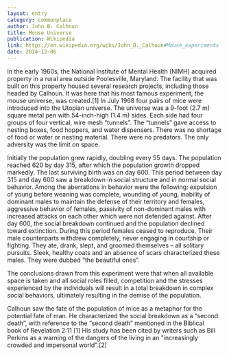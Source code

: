 ```yaml
---
layout: entry
category: commonplace
author: John B. Calhoun
title: Mouse Universe
publication: Wikipedia
link: https://en.wikipedia.org/wiki/John_B._Calhoun#Mouse_experiments
date: 2014-12-06
---
```


In the early 1960s, the National Institute of Mental Health (NIMH) acquired property in a rural area outside Poolesville, Maryland. The facility that was built on this property housed several research projects, including those headed by Calhoun. It was here that his most famous experiment, the mouse universe, was created.[1] In July 1968 four pairs of mice were introduced into the Utopian universe. The universe was a 9-foot (2.7 m) square metal pen with 54-inch-high (1.4 m) sides. Each side had four groups of four vertical, wire mesh “tunnels”. The “tunnels” gave access to nesting boxes, food hoppers, and water dispensers. There was no shortage of food or water or nesting material. There were no predators. The only adversity was the limit on space.

Initially the population grew rapidly, doubling every 55 days. The population reached 620 by day 315, after which the population growth dropped markedly. The last surviving birth was on day 600. This period between day 315 and day 600 saw a breakdown in social structure and in normal social behavior. Among the aberrations in behavior were the following: expulsion of young before weaning was complete, wounding of young, inability of dominant males to maintain the defense of their territory and females, aggressive behavior of females, passivity of non-dominant males with increased attacks on each other which were not defended against. After day 600, the social breakdown continued and the population declined toward extinction. During this period females ceased to reproduce. Their male counterparts withdrew completely, never engaging in courtship or fighting. They ate, drank, slept, and groomed themselves – all solitary pursuits. Sleek, healthy coats and an absence of scars characterized these males. They were dubbed “the beautiful ones”.

The conclusions drawn from this experiment were that when all available space is taken and all social roles filled, competition and the stresses experienced by the individuals will result in a total breakdown in complex social behaviors, ultimately resulting in the demise of the population.

Calhoun saw the fate of the population of mice as a metaphor for the potential fate of man. He characterized the social breakdown as a “second death”, with reference to the “second death” mentioned in the Biblical book of Revelation 2:11 [1] His study has been cited by writers such as Bill Perkins as a warning of the dangers of the living in an "increasingly crowded and impersonal world".[2]
